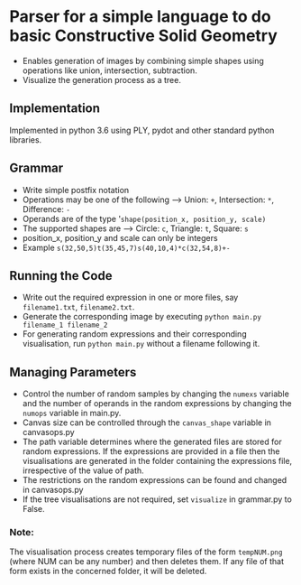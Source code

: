 # Parser for a simple language to do basic Constructive Solid Geometry
 - Enables generation of images by combining simple shapes using operations like union, intersection, subtraction.
 - Visualize the generation process as a tree.

## Implementation
Implemented in python 3.6 using PLY, pydot and other standard python libraries.

## Grammar
 - Write simple postfix notation
 - Operations may be one of the following --> Union: ```+```, Intersection: ```*```, Difference: ```-```
 - Operands are of the type '```shape(position_x, position_y, scale)```
 - The supported shapes are --> Circle: ```c```, Triangle: ```t```, Square: ```s```
 - position_x, position_y and scale can only be integers
 - Example ```s(32,50,5)t(35,45,7)s(40,10,4)*c(32,54,8)+-```

## Running the Code
 - Write out the required expression in one or more files, say ```filename1.txt```, ```filename2.txt```.
 - Generate the corresponding image by executing ```python main.py filename_1 filename_2```
 - For generating random expressions and their corresponding visualisation, run ```python main.py``` without a filename following it.
 
## Managing Parameters 
 - Control the number of random samples by changing the ```numexs``` variable and the number of operands in the random expressions by changing the ```numops``` variable in main.py.
 - Canvas size can be controlled through the ```canvas_shape``` variable in canvasops.py
 - The path variable determines where the generated files are stored for random expressions. If the expressions are provided in a file then the visualisations are generated in the folder containing the expressions file, irrespective of the value of path.
 - The restrictions on the random expressions can be found and changed in canvasops.py
 - If the tree visualisations are not required, set ```visualize``` in grammar.py to False.
 
### Note:
The visualisation process creates temporary files of the form ```tempNUM.png``` (where NUM can be any number) and then deletes them. If any file of that form exists in the concerned folder, it will be deleted.
